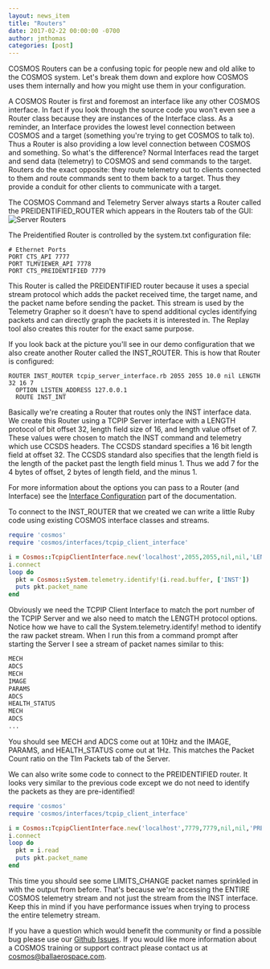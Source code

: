 ```yaml
---
layout: news_item
title: "Routers"
date: 2017-02-22 00:00:00 -0700
author: jmthomas
categories: [post]
---
```


COSMOS Routers can be a confusing topic for people new and old alike to the COSMOS system. Let's break them down and explore how COSMOS uses them internally and how you might use them in your configuration.

A COSMOS Router is first and foremost an interface like any other COSMOS interface. In fact if you look through the source code you won't even see a Router class because they are instances of the Interface class. As a reminder, an Interface provides the lowest level connection between COSMOS and a target (something you're trying to get COSMOS to talk to). Thus a Router is also providing a low level connection between COSMOS and something. So what's the difference? Normal Interfaces read the target and send data (telemetry) to COSMOS and send commands to the target. Routers do the exact opposite: they route telemetry out to clients connected to them and route commands sent to them back to a target. Thus they provide a conduit for other clients to communicate with a target.

The COSMOS Command and Telemetry Server always starts a Router called the PREIDENTIFIED_ROUTER which appears in the Routers tab of the GUI:
![Server Routers]({{site.baseurl}}/img/2017_02_22_router_tab.png)

The Preidentified Router is controlled by the system.txt configuration file:

```
# Ethernet Ports
PORT CTS_API 7777
PORT TLMVIEWER_API 7778
PORT CTS_PREIDENTIFIED 7779
```

This Router is called the PREIDENTIFIED router because it uses a special stream protocol which adds the packet received time, the target name, and the packet name before sending the packet. This stream is used by the Telemetry Grapher so it doesn't have to spend additional cycles identifying packets and can directly graph the packets it is interested in. The Replay tool also creates this router for the exact same purpose.

If you look back at the picture you'll see in our demo configuration that we also create another Router called the INST_ROUTER. This is how that Router is configured:

```
ROUTER INST_ROUTER tcpip_server_interface.rb 2055 2055 10.0 nil LENGTH 32 16 7
  OPTION LISTEN_ADDRESS 127.0.0.1
  ROUTE INST_INT
```

Basically we're creating a Router that routes only the INST interface data. We create this Router using a TCPIP Server interface with a LENGTH protocol of bit offset 32, length field size of 16, and length value offset of 7. These values were chosen to match the INST command and telemetry which use CCSDS headers. The CCSDS standard specifies a 16 bit length field at offset 32. The CCSDS standard also specifies that the length field is the length of the packet past the length field minus 1. Thus we add 7 for the 4 bytes of offset, 2 bytes of length field, and the minus 1.

For more information about the options you can pass to a Router (and Interface) see the [Interface Configuration](http://cosmosc2.com/docs/v4/interfaces/) part of the documentation.

To connect to the INST_ROUTER that we created we can write a little Ruby code using existing COSMOS interface classes and streams.

```ruby
require 'cosmos'
require 'cosmos/interfaces/tcpip_client_interface'

i = Cosmos::TcpipClientInterface.new('localhost',2055,2055,nil,nil,'LENGTH',32,16,7)
i.connect
loop do
  pkt = Cosmos::System.telemetry.identify!(i.read.buffer, ['INST'])
  puts pkt.packet_name
end
```

Obviously we need the TCPIP Client Interface to match the port number of the TCPIP Server and we also need to match the LENGTH protocol options. Notice how we have to call the System.telemetry.identify! method to identify the raw packet stream. When I run this from a command prompt after starting the Server I see a stream of packet names similar to this:

```bash
MECH
ADCS
MECH
IMAGE
PARAMS
ADCS
HEALTH_STATUS
MECH
ADCS
...
```

You should see MECH and ADCS come out at 10Hz and the IMAGE, PARAMS, and HEALTH_STATUS come out at 1Hz. This matches the Packet Count ratio on the Tlm Packets tab of the Server.

We can also write some code to connect to the PREIDENTIFIED router. It looks very similar to the previous code except we do not need to identify the packets as they are pre-identified!

```ruby
require 'cosmos'
require 'cosmos/interfaces/tcpip_client_interface'

i = Cosmos::TcpipClientInterface.new('localhost',7779,7779,nil,nil,'PREIDENTIFIED')
i.connect
loop do
  pkt = i.read
  puts pkt.packet_name
end
```

This time you should see some LIMITS_CHANGE packet names sprinkled in with the output from before. That's because we're accessing the ENTIRE COSMOS telemetry stream and not just the stream from the INST interface. Keep this in mind if you have performance issues when trying to process the entire telemetry stream.

If you have a question which would benefit the community or find a possible bug please use our [Github Issues](https://github.com/BallAerospace/COSMOS/issues). If you would like more information about a COSMOS training or support contract please contact us at <cosmos@ballaerospace.com>.
